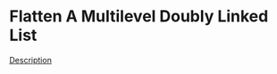 Flatten A Multilevel Doubly Linked List
=====  
[Description](https://leetcode.com/problems/flatten-a-multilevel-doubly-linked-list/)